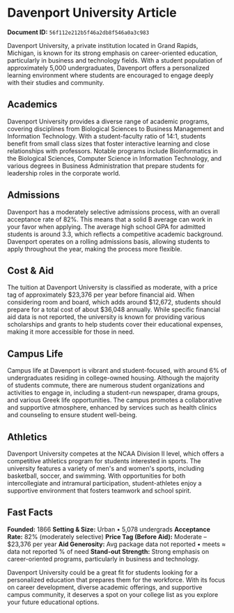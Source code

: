 # Davenport University Article

**Document ID:** `56f112e212b5f46a2db8f546a0a3c983`

Davenport University, a private institution located in Grand Rapids, Michigan, is known for its strong emphasis on career-oriented education, particularly in business and technology fields. With a student population of approximately 5,000 undergraduates, Davenport offers a personalized learning environment where students are encouraged to engage deeply with their studies and community.

## Academics
Davenport University provides a diverse range of academic programs, covering disciplines from Biological Sciences to Business Management and Information Technology. With a student-faculty ratio of 14:1, students benefit from small class sizes that foster interactive learning and close relationships with professors. Notable programs include Bioinformatics in the Biological Sciences, Computer Science in Information Technology, and various degrees in Business Administration that prepare students for leadership roles in the corporate world.

## Admissions
Davenport has a moderately selective admissions process, with an overall acceptance rate of 82%. This means that a solid B average can work in your favor when applying. The average high school GPA for admitted students is around 3.3, which reflects a competitive academic background. Davenport operates on a rolling admissions basis, allowing students to apply throughout the year, making the process more flexible.

## Cost & Aid
The tuition at Davenport University is classified as moderate, with a price tag of approximately $23,376 per year before financial aid. When considering room and board, which adds around $12,672, students should prepare for a total cost of about $36,048 annually. While specific financial aid data is not reported, the university is known for providing various scholarships and grants to help students cover their educational expenses, making it more accessible for those in need.

## Campus Life
Campus life at Davenport is vibrant and student-focused, with around 6% of undergraduates residing in college-owned housing. Although the majority of students commute, there are numerous student organizations and activities to engage in, including a student-run newspaper, drama groups, and various Greek life opportunities. The campus promotes a collaborative and supportive atmosphere, enhanced by services such as health clinics and counseling to ensure student well-being.

## Athletics
Davenport University competes at the NCAA Division II level, which offers a competitive athletics program for students interested in sports. The university features a variety of men's and women's sports, including basketball, soccer, and swimming. With opportunities for both intercollegiate and intramural participation, student-athletes enjoy a supportive environment that fosters teamwork and school spirit.

## Fast Facts
**Founded:** 1866
**Setting & Size:** Urban • 5,078 undergrads
**Acceptance Rate:** 82% (moderately selective)
**Price Tag (Before Aid):** Moderate – $23,376 per year
**Aid Generosity:** Avg package data not reported • meets ≈ data not reported % of need
**Stand-out Strength:** Strong emphasis on career-oriented programs, particularly in business and technology.

Davenport University could be a great fit for students looking for a personalized education that prepares them for the workforce. With its focus on career development, diverse academic offerings, and supportive campus community, it deserves a spot on your college list as you explore your future educational options.
